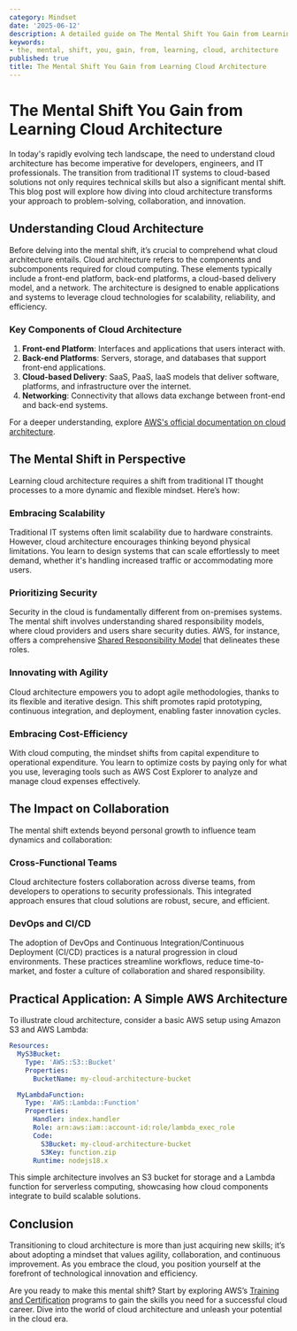 ```yaml
---
category: Mindset
date: '2025-06-12'
description: A detailed guide on The Mental Shift You Gain from Learning Cloud Architecture
keywords:
- the, mental, shift, you, gain, from, learning, cloud, architecture
published: true
title: The Mental Shift You Gain from Learning Cloud Architecture
---
```


# The Mental Shift You Gain from Learning Cloud Architecture

In today's rapidly evolving tech landscape, the need to understand cloud architecture has become imperative for developers, engineers, and IT professionals. The transition from traditional IT systems to cloud-based solutions not only requires technical skills but also a significant mental shift. This blog post will explore how diving into cloud architecture transforms your approach to problem-solving, collaboration, and innovation.

## Understanding Cloud Architecture

Before delving into the mental shift, it’s crucial to comprehend what cloud architecture entails. Cloud architecture refers to the components and subcomponents required for cloud computing. These elements typically include a front-end platform, back-end platforms, a cloud-based delivery model, and a network. The architecture is designed to enable applications and systems to leverage cloud technologies for scalability, reliability, and efficiency.

### Key Components of Cloud Architecture

1. **Front-end Platform**: Interfaces and applications that users interact with.
2. **Back-end Platforms**: Servers, storage, and databases that support front-end applications.
3. **Cloud-based Delivery**: SaaS, PaaS, IaaS models that deliver software, platforms, and infrastructure over the internet.
4. **Networking**: Connectivity that allows data exchange between front-end and back-end systems.

For a deeper understanding, explore [AWS's official documentation on cloud architecture](https://aws.amazon.com/architecture/).

## The Mental Shift in Perspective

Learning cloud architecture requires a shift from traditional IT thought processes to a more dynamic and flexible mindset. Here’s how:

### Embracing Scalability

Traditional IT systems often limit scalability due to hardware constraints. However, cloud architecture encourages thinking beyond physical limitations. You learn to design systems that can scale effortlessly to meet demand, whether it's handling increased traffic or accommodating more users.

### Prioritizing Security

Security in the cloud is fundamentally different from on-premises systems. The mental shift involves understanding shared responsibility models, where cloud providers and users share security duties. AWS, for instance, offers a comprehensive [Shared Responsibility Model](https://aws.amazon.com/compliance/shared-responsibility-model/) that delineates these roles.

### Innovating with Agility

Cloud architecture empowers you to adopt agile methodologies, thanks to its flexible and iterative design. This shift promotes rapid prototyping, continuous integration, and deployment, enabling faster innovation cycles.

### Embracing Cost-Efficiency

With cloud computing, the mindset shifts from capital expenditure to operational expenditure. You learn to optimize costs by paying only for what you use, leveraging tools such as AWS Cost Explorer to analyze and manage cloud expenses effectively.

## The Impact on Collaboration

The mental shift extends beyond personal growth to influence team dynamics and collaboration:

### Cross-Functional Teams

Cloud architecture fosters collaboration across diverse teams, from developers to operations to security professionals. This integrated approach ensures that cloud solutions are robust, secure, and efficient.

### DevOps and CI/CD

The adoption of DevOps and Continuous Integration/Continuous Deployment (CI/CD) practices is a natural progression in cloud environments. These practices streamline workflows, reduce time-to-market, and foster a culture of collaboration and shared responsibility.

## Practical Application: A Simple AWS Architecture

To illustrate cloud architecture, consider a basic AWS setup using Amazon S3 and AWS Lambda:

```yaml
Resources:
  MyS3Bucket:
    Type: 'AWS::S3::Bucket'
    Properties:
      BucketName: my-cloud-architecture-bucket

  MyLambdaFunction:
    Type: 'AWS::Lambda::Function'
    Properties:
      Handler: index.handler
      Role: arn:aws:iam::account-id:role/lambda_exec_role
      Code:
        S3Bucket: my-cloud-architecture-bucket
        S3Key: function.zip
      Runtime: nodejs18.x
```

This simple architecture involves an S3 bucket for storage and a Lambda function for serverless computing, showcasing how cloud components integrate to build scalable solutions.

## Conclusion

Transitioning to cloud architecture is more than just acquiring new skills; it’s about adopting a mindset that values agility, collaboration, and continuous improvement. As you embrace the cloud, you position yourself at the forefront of technological innovation and efficiency.

Are you ready to make this mental shift? Start by exploring AWS’s [Training and Certification](https://aws.amazon.com/training/) programs to gain the skills you need for a successful cloud career. Dive into the world of cloud architecture and unleash your potential in the cloud era.
